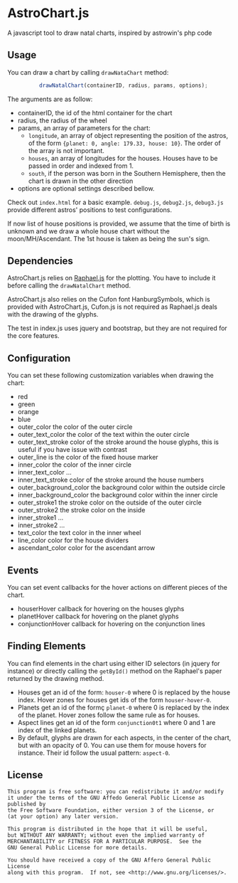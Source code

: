 AstroChart.js
=============

A javascript tool to draw natal charts, inspired by astrowin's php code

Usage
-----

You can draw a chart by calling `drawNataChart` method:
```javascript
		  drawNatalChart(containerID, radius, params, options);
```

The arguments are as follow:
* containerID, the id of the html container for the chart
* radius, the radius of the wheel
* params, an array of parameters for the chart:
    * `longitude`, an array of object representing the position of the astros, of the form `{planet: 0, angle: 179.33, house: 10}`. The order of the array is not important.
    * `houses`, an array of longitudes for the houses. Houses have to be passed in order and indexed from 1.
    * `south`, if the person was born in the Southern Hemisphere, then the chart is drawn in the other direction
* options are optional settings described bellow.

Check out `index.html` for a basic example. `debug.js`, `debug2.js`, `debug3.js` provide different astros' positions to test configurations.

If now list of house positions is provided, we assume that the time of birth is unknown and we draw a whole house chart without the moon/MH/Ascendant. The 1st house is taken as being the sun's sign.

Dependencies
------------

AstroChart.js relies on [Raphael.js](raphaeljs.com) for the plotting. You have to include it before calling the `drawNatalChart` method.

AstroChart.js also relies on the Cufon font HanburgSymbols, which is provided with AstroChart.js, Cufon.js is not required as Raphael.js deals with the drawing of the glyphs.

The test in index.js uses jquery and bootstrap, but they are not required for the core features.

Configuration
-------------

You can set these following customization variables when drawing the chart:

* red
* green
* orange
* blue
* outer_color the color of the outer circle
* outer_text_color the color of the text within the outer circle
* outer_text_stroke color of the stroke around the house glyphs, this is useful if you have issue with contrast
* outer_line is the color of the fixed house marker
* inner_color the color of the inner circle
* inner_text_color ...
* inner_text_stroke color of the stroke around the house numbers
* outer_background_color the background color within the outside circle
* inner_background_color the background color within the inner circle
* outer_stroke1 the stroke color on the outside of the outer circle
* outer_stroke2 the stroke color on the inside
* inner_stroke1 ...
* inner_stroke2 ...
* text_color the text color in the inner wheel
* line_color color for the house dividers
* ascendant_color color for the ascendant arrow

Events
------

You can set event callbacks for the hover actions on different pieces of the chart.

* houserHover callback for hovering on the houses glyphs
* planetHover callback for hovering on the planet glyphs
* conjunctionHover callback for hovering on the conjunction lines

Finding Elements
----------------

You can find elements in the chart using either ID selectors (in jquery for instance) or directly calling the `getById()` method on the Raphael's paper returned by the drawing method.

* Houses get an id of the form: `houser-0` where 0 is replaced by the house index. Hover zones for houses get ids of the form `houser-hover-0`.
* Planets get an id of the formç `planet-0` where 0 is replaced by the index of the planet. Hover zones follow the same rule as for houses.
* Aspect lines get an id of the form `conjunction0t1` where 0 and 1 are index of the linked planets.
* By default, glyphs are drawn for each aspects, in the center of the chart, but with an opacity of 0. You can use them for mouse hovers for instance. Their id follow the usual pattern: `aspect-0`.


License
-------

    This program is free software: you can redistribute it and/or modify
    it under the terms of the GNU Affedo General Public License as published by
    the Free Software Foundation, either version 3 of the License, or
    (at your option) any later version.

    This program is distributed in the hope that it will be useful,
    but WITHOUT ANY WARRANTY; without even the implied warranty of
    MERCHANTABILITY or FITNESS FOR A PARTICULAR PURPOSE.  See the
    GNU General Public License for more details.

    You should have received a copy of the GNU Affero General Public License
    along with this program.  If not, see <http://www.gnu.org/licenses/>.
